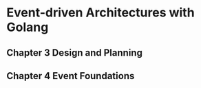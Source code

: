 # Event-driven Architectures with Golang

## Chapter 3 Design and Planning

## Chapter 4 Event Foundations
